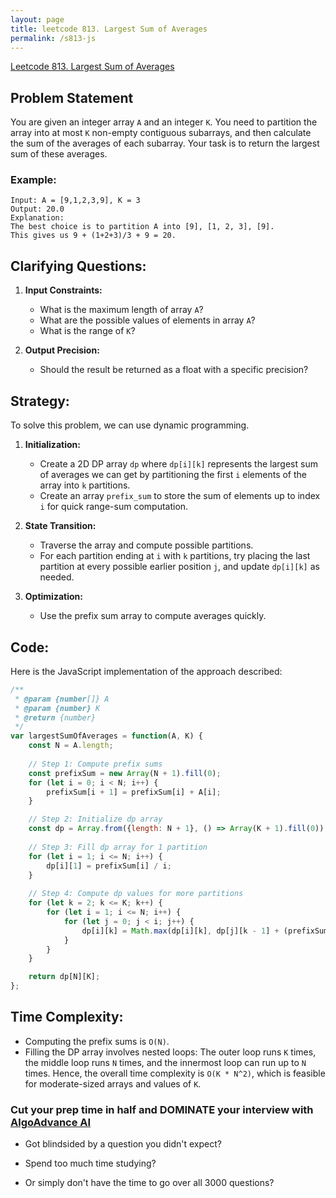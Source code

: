 ```yaml
---
layout: page
title: leetcode 813. Largest Sum of Averages
permalink: /s813-js
---
```

[Leetcode 813. Largest Sum of Averages](https://algoadvance.github.io/algoadvance/l813)
## Problem Statement
You are given an integer array `A` and an integer `K`. You need to partition the array into at most `K` non-empty contiguous subarrays, and then calculate the sum of the averages of each subarray. Your task is to return the largest sum of these averages. 

### Example:
```plaintext
Input: A = [9,1,2,3,9], K = 3
Output: 20.0
Explanation: 
The best choice is to partition A into [9], [1, 2, 3], [9]. 
This gives us 9 + (1+2+3)/3 + 9 = 20.
```

## Clarifying Questions:

1. **Input Constraints:**
   - What is the maximum length of array `A`?
   - What are the possible values of elements in array `A`?
   - What is the range of `K`?

2. **Output Precision:**
   - Should the result be returned as a float with a specific precision?

## Strategy:
To solve this problem, we can use dynamic programming. 

1. **Initialization:**
   - Create a 2D DP array `dp` where `dp[i][k]` represents the largest sum of averages we can get by partitioning the first `i` elements of the array into `k` partitions.
   - Create an array `prefix_sum` to store the sum of elements up to index `i` for quick range-sum computation.

2. **State Transition:**
   - Traverse the array and compute possible partitions.
   - For each partition ending at `i` with `k` partitions, try placing the last partition at every possible earlier position `j`, and update `dp[i][k]` as needed.

3. **Optimization:**
   - Use the prefix sum array to compute averages quickly.

## Code:
Here is the JavaScript implementation of the approach described:

```javascript
/**
 * @param {number[]} A
 * @param {number} K
 * @return {number}
 */
var largestSumOfAverages = function(A, K) {
    const N = A.length;
    
    // Step 1: Compute prefix sums
    const prefixSum = new Array(N + 1).fill(0);
    for (let i = 0; i < N; i++) {
        prefixSum[i + 1] = prefixSum[i] + A[i];
    }

    // Step 2: Initialize dp array
    const dp = Array.from({length: N + 1}, () => Array(K + 1).fill(0));
    
    // Step 3: Fill dp array for 1 partition
    for (let i = 1; i <= N; i++) {
        dp[i][1] = prefixSum[i] / i;
    }
    
    // Step 4: Compute dp values for more partitions
    for (let k = 2; k <= K; k++) {
        for (let i = 1; i <= N; i++) {
            for (let j = 0; j < i; j++) {
                dp[i][k] = Math.max(dp[i][k], dp[j][k - 1] + (prefixSum[i] - prefixSum[j]) / (i - j));
            }
        }
    }

    return dp[N][K];
};
```

## Time Complexity:
- Computing the prefix sums is `O(N)`.
- Filling the DP array involves nested loops: The outer loop runs `K` times, the middle loop runs `N` times, and the innermost loop can run up to `N` times. Hence, the overall time complexity is `O(K * N^2)`, which is feasible for moderate-sized arrays and values of `K`.


### Cut your prep time in half and DOMINATE your interview with [AlgoAdvance AI](https://algoAdvance.com)

- Got blindsided by a question you didn't expect?

- Spend too much time studying?

- Or simply don't have the time to go over all 3000 questions?

